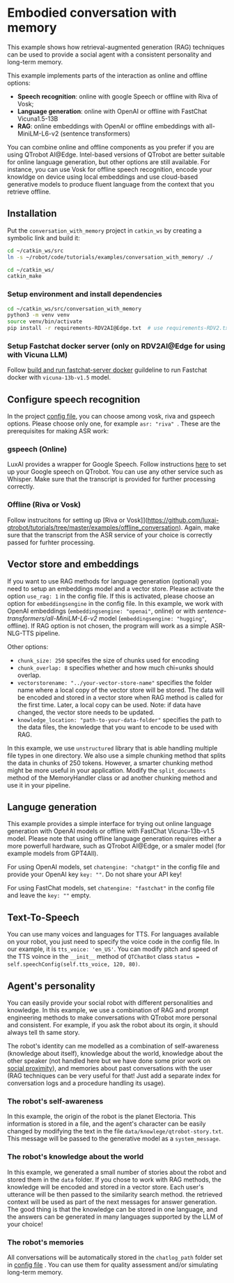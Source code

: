 # Embodied conversation with memory

This example shows how retrieval-augmented generation (RAG) techniques can be used to provide a social agent with a consistent personality and long-term memory.

This example implements parts of the interaction as online and offline options:
- **Speech recognition**: online with google Speech or offline with Riva of Vosk;
- **Language generation**: online with OpenAI or offline with FastChat Vicuna1.5-13B
- **RAG**: online embeddings with OpenAI or offline embeddings with all-MiniLM-L6-v2 (sentence transformers)

You can combine online and offline components as you prefer if you are using QTrobot AI@Edge. Intel-based versions of QTrobot are better suitable for online language generation, but other options are still available. For instance, you can use Vosk for offline speech recognition, encode your knowldge on device using local embeddings and use cloud-based generative models to produce fluent language from the context that you retrieve offline. 


## Installation 

Put the `conversation_with_memory` project in `catkin_ws` by creating a symbolic link and build it: 
```bash
cd ~/catkin_ws/src
ln -s ~/robot/code/tutorials/examples/conversation_with_memory/ ./

cd ~/catkin_ws/
catkin_make
```

### Setup environment and install dependencies 
```bash
cd ~/catkin_ws/src/conversation_with_memory
python3 -m venv venv
source venv/bin/activate
pip install -r requirements-RDV2AI@Edge.txt  # use requirements-RDV2.txt for QT with Nuc PC 
```

### Setup Fastchat docker server (only on RDV2AI@Edge for using with Vicuna LLM)
Follow [build and run fastchat-server docker](docker/fastchat-server/README.md) guildeline to run Fastchat docker with `vicuna-13b-v1.5` model. 



## Configure speech recognition

In the project [config file](config/conversation_with_memory.yaml), you can choose among vosk, riva and gspeech options. Please choose only one, for example `asr: "riva" `.  These are the prerequisites for making ASR work:

### gspeech (Online)

LuxAI provides a wrapper for Google Speech. Follow instructions [here](https://github.com/luxai-qtrobot/software/tree/master/apps/qt_gspeech_app) to set up your Google speech on QTrobot. You can use any other service such as Whisper. Make sure that the transcript is provided for further processing correctly.

### Offline (Riva or Vosk)

Follow instrucitons for setting up [Riva or Vosk]](https://github.com/luxai-qtrobot/tutorials/tree/master/examples/offline_conversation). Again, make sure that the transcript from the ASR service of your choice is correctly passed for furhter processing.



## Vector store and embeddings

If you want to use RAG methods for language generation (optional) you need to setup an embeddings model and a vector store. Please activate the option `use_rag: 1` in the config file. If this is activated, please choose an option for `embeddingsengine` in the config file. In this example, we work with OpenAI embeddings (`embeddingsengine: "openai"`, online) or with *sentence-transformers/all-MiniLM-L6-v2* model  (`embeddingsengine: "hugging"`, offline). If RAG option is not chosen, the program will work as a simple ASR-NLG-TTS pipeline.

Other options:
   - `chunk_size: 250` specifes the size of chunks used for encoding
   - `chunk_overlap: 8` specifies whether and how much chi=unks should overlap.
   - `vectorstorename: "../your-vector-store-name"` specifies the folder name where a local copy of the vector store will be stored. The data will be encoded and stored in a vector store when RAG method is called for the first time. Later, a local copy can be used. Note: if data have changed, the vector store needs to be updated.
   - `knowledge_location: "path-to-your-data-folder"` specifies the path to the data files, the knowledge that you want to encode to be used with RAG.

In this example, we use `unstructured` library that is able handling multiple file types in one directory. We also use a simple chunking method that splits the data in chunks of 250 tokens. However, a smarter chunking method might be more useful in your application. Modify the `split_documents` method of the MemoryHandler class or ad another chunking method and use it in your pipeline.


## Languge generation

This example provides a simple interface for trying out online language generation with OpenAI models or offline with FastChat Vicuna-13b-v1.5 model. Please note that using offline language generation requires either a more powerfull hardware, such as QTrobot AI@Edge, or a smaler model (for example models from GPT4All). 

For using OpenAI models, set `chatengine: "chatgpt"` in the config file and provide your OpenAI key `key: ""`. Do not share your API key!

For using FastChat models, set `chatengine: "fastchat"` in the config file and leave the `key: ""` empty.


## Text-To-Speech

You can use many voices and languages for TTS. For languages available on your robot, you just need to specify the voice code in the config file. In our example, it is `tts_voice: 'en_US'`. You can modify pitch and speed of the TTS voince in the `__init__` method of `QTChatBot` class `status = self.speechConfig(self.tts_voice, 120, 80)`.


## Agent's personality

You can easily provide your social robot with different personalities and knowledge. In this example, we use a combination of RAG and prompt engineering methods to make conversations with QTrobot more personal and consistent. For example, if you ask the robot about its orgin, it should always tell th same story. 

The robot's identity can me modelled as a combination of self-awareness (knowledge about itself), knowledge about the world, knowledge about the other speaker (not handled here but we have done some prior work on [social proximity](https://github.com/svetaatluxai/socialproximity.git)), and memories about past conversations with the user (RAG techniques can be very useful for that! Just add a separate index for conversation logs and a procedure handling its usage).

### The robot's self-awareness
In this example, the origin of the robot is the planet Electoria. This information is stored in a file, and the agent's character can be easily changed by modifying the text in the file `data/knowlege/qtrobot-story.txt`. This message will be passed to the generative model as a `system_message`.

### The robot's knowledge about the world
In this example, we generated a small number of stories about the robot and stored them in the `data` folder. If you chose to work with RAG methods, the knowledge will be encoded and stored in a vector store. Each user's utterance will be then passed to the similarity search method. the retrieved context will be used as part of the next messages for answer generation. The good thing is that the knowledge can be stored in one language, and the answers can be generated in many languages supported by the LLM of your choice!

### The robot's memories

All conversations will be automatically stored in the `chatlog_path` folder set in [config file](config/conversation_with_memory.yaml) . You can use them for quality assessment and/or simulating long-term memory. 

